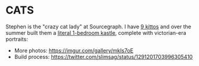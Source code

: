 # CATS

Stephen is the "crazy cat lady" at Sourcegraph. I have [9 kittos](kingdom_final.jpg) and over the summer built them a [literal 1-bedroom kastle](https://i.imgur.com/2oDgLub.mp4), complete with victorian-era portraits:

- More photos: https://imgur.com/gallery/mkIs7oE
- Build process: https://twitter.com/slimsag/status/1291201703996305410
